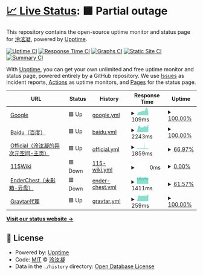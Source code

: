 # [📈 Live Status](https://status.lxnchan.cn): <!--live status--> **🟧 Partial outage**

This repository contains the open-source uptime monitor and status page for [泠泫凝](https://LxnChan.cn), powered by [Upptime](https://github.com/upptime/upptime).

[![Uptime CI](https://github.com/LxnChan/status/workflows/Uptime%20CI/badge.svg)](https://github.com/LxnChan/status/actions?query=workflow%3A%22Uptime+CI%22)
[![Response Time CI](https://github.com/LxnChan/status/workflows/Response%20Time%20CI/badge.svg)](https://github.com/LxnChan/status/actions?query=workflow%3A%22Response+Time+CI%22)
[![Graphs CI](https://github.com/LxnChan/status/workflows/Graphs%20CI/badge.svg)](https://github.com/LxnChan/status/actions?query=workflow%3A%22Graphs+CI%22)
[![Static Site CI](https://github.com/LxnChan/status/workflows/Static%20Site%20CI/badge.svg)](https://github.com/LxnChan/status/actions?query=workflow%3A%22Static+Site+CI%22)
[![Summary CI](https://github.com/LxnChan/status/workflows/Summary%20CI/badge.svg)](https://github.com/LxnChan/status/actions?query=workflow%3A%22Summary+CI%22)

With [Upptime](https://upptime.js.org), you can get your own unlimited and free uptime monitor and status page, powered entirely by a GitHub repository. We use [Issues](https://github.com/LxnChan/status/issues) as incident reports, [Actions](https://github.com/LxnChan/status/actions) as uptime monitors, and [Pages](https://status.lxnchan.cn) for the status page.

<!--start: status pages-->
<!-- This summary is generated by Upptime (https://github.com/upptime/upptime) -->
<!-- Do not edit this manually, your changes will be overwritten -->
<!-- prettier-ignore -->
| URL | Status | History | Response Time | Uptime |
| --- | ------ | ------- | ------------- | ------ |
| <img alt="" src="https://icons.duckduckgo.com/ip3/www.google.com.ico" height="13"> [Google](https://www.google.com) | 🟩 Up | [google.yml](https://github.com/LxnChan/status/commits/HEAD/history/google.yml) | <details><summary><img alt="Response time graph" src="./graphs/google/response-time-week.png" height="20"> 109ms</summary><br><a href="https://status.lxnchan.cn/history/google"><img alt="Response time 104" src="https://img.shields.io/endpoint?url=https%3A%2F%2Fraw.githubusercontent.com%2FLxnChan%2Fstatus%2FHEAD%2Fapi%2Fgoogle%2Fresponse-time.json"></a><br><a href="https://status.lxnchan.cn/history/google"><img alt="24-hour response time 75" src="https://img.shields.io/endpoint?url=https%3A%2F%2Fraw.githubusercontent.com%2FLxnChan%2Fstatus%2FHEAD%2Fapi%2Fgoogle%2Fresponse-time-day.json"></a><br><a href="https://status.lxnchan.cn/history/google"><img alt="7-day response time 109" src="https://img.shields.io/endpoint?url=https%3A%2F%2Fraw.githubusercontent.com%2FLxnChan%2Fstatus%2FHEAD%2Fapi%2Fgoogle%2Fresponse-time-week.json"></a><br><a href="https://status.lxnchan.cn/history/google"><img alt="30-day response time 114" src="https://img.shields.io/endpoint?url=https%3A%2F%2Fraw.githubusercontent.com%2FLxnChan%2Fstatus%2FHEAD%2Fapi%2Fgoogle%2Fresponse-time-month.json"></a><br><a href="https://status.lxnchan.cn/history/google"><img alt="1-year response time 107" src="https://img.shields.io/endpoint?url=https%3A%2F%2Fraw.githubusercontent.com%2FLxnChan%2Fstatus%2FHEAD%2Fapi%2Fgoogle%2Fresponse-time-year.json"></a></details> | <details><summary><a href="https://status.lxnchan.cn/history/google">100.00%</a></summary><a href="https://status.lxnchan.cn/history/google"><img alt="All-time uptime 100.00%" src="https://img.shields.io/endpoint?url=https%3A%2F%2Fraw.githubusercontent.com%2FLxnChan%2Fstatus%2FHEAD%2Fapi%2Fgoogle%2Fuptime.json"></a><br><a href="https://status.lxnchan.cn/history/google"><img alt="24-hour uptime 100.00%" src="https://img.shields.io/endpoint?url=https%3A%2F%2Fraw.githubusercontent.com%2FLxnChan%2Fstatus%2FHEAD%2Fapi%2Fgoogle%2Fuptime-day.json"></a><br><a href="https://status.lxnchan.cn/history/google"><img alt="7-day uptime 100.00%" src="https://img.shields.io/endpoint?url=https%3A%2F%2Fraw.githubusercontent.com%2FLxnChan%2Fstatus%2FHEAD%2Fapi%2Fgoogle%2Fuptime-week.json"></a><br><a href="https://status.lxnchan.cn/history/google"><img alt="30-day uptime 100.00%" src="https://img.shields.io/endpoint?url=https%3A%2F%2Fraw.githubusercontent.com%2FLxnChan%2Fstatus%2FHEAD%2Fapi%2Fgoogle%2Fuptime-month.json"></a><br><a href="https://status.lxnchan.cn/history/google"><img alt="1-year uptime 99.99%" src="https://img.shields.io/endpoint?url=https%3A%2F%2Fraw.githubusercontent.com%2FLxnChan%2Fstatus%2FHEAD%2Fapi%2Fgoogle%2Fuptime-year.json"></a></details>
| <img alt="" src="https://icons.duckduckgo.com/ip3/www.baidu.com.ico" height="13"> [Baidu（百度）](https://www.baidu.com) | 🟩 Up | [baidu.yml](https://github.com/LxnChan/status/commits/HEAD/history/baidu.yml) | <details><summary><img alt="Response time graph" src="./graphs/baidu/response-time-week.png" height="20"> 2243ms</summary><br><a href="https://status.lxnchan.cn/history/baidu"><img alt="Response time 2097" src="https://img.shields.io/endpoint?url=https%3A%2F%2Fraw.githubusercontent.com%2FLxnChan%2Fstatus%2FHEAD%2Fapi%2Fbaidu%2Fresponse-time.json"></a><br><a href="https://status.lxnchan.cn/history/baidu"><img alt="24-hour response time 2917" src="https://img.shields.io/endpoint?url=https%3A%2F%2Fraw.githubusercontent.com%2FLxnChan%2Fstatus%2FHEAD%2Fapi%2Fbaidu%2Fresponse-time-day.json"></a><br><a href="https://status.lxnchan.cn/history/baidu"><img alt="7-day response time 2243" src="https://img.shields.io/endpoint?url=https%3A%2F%2Fraw.githubusercontent.com%2FLxnChan%2Fstatus%2FHEAD%2Fapi%2Fbaidu%2Fresponse-time-week.json"></a><br><a href="https://status.lxnchan.cn/history/baidu"><img alt="30-day response time 2210" src="https://img.shields.io/endpoint?url=https%3A%2F%2Fraw.githubusercontent.com%2FLxnChan%2Fstatus%2FHEAD%2Fapi%2Fbaidu%2Fresponse-time-month.json"></a><br><a href="https://status.lxnchan.cn/history/baidu"><img alt="1-year response time 2110" src="https://img.shields.io/endpoint?url=https%3A%2F%2Fraw.githubusercontent.com%2FLxnChan%2Fstatus%2FHEAD%2Fapi%2Fbaidu%2Fresponse-time-year.json"></a></details> | <details><summary><a href="https://status.lxnchan.cn/history/baidu">100.00%</a></summary><a href="https://status.lxnchan.cn/history/baidu"><img alt="All-time uptime 99.78%" src="https://img.shields.io/endpoint?url=https%3A%2F%2Fraw.githubusercontent.com%2FLxnChan%2Fstatus%2FHEAD%2Fapi%2Fbaidu%2Fuptime.json"></a><br><a href="https://status.lxnchan.cn/history/baidu"><img alt="24-hour uptime 100.00%" src="https://img.shields.io/endpoint?url=https%3A%2F%2Fraw.githubusercontent.com%2FLxnChan%2Fstatus%2FHEAD%2Fapi%2Fbaidu%2Fuptime-day.json"></a><br><a href="https://status.lxnchan.cn/history/baidu"><img alt="7-day uptime 100.00%" src="https://img.shields.io/endpoint?url=https%3A%2F%2Fraw.githubusercontent.com%2FLxnChan%2Fstatus%2FHEAD%2Fapi%2Fbaidu%2Fuptime-week.json"></a><br><a href="https://status.lxnchan.cn/history/baidu"><img alt="30-day uptime 99.02%" src="https://img.shields.io/endpoint?url=https%3A%2F%2Fraw.githubusercontent.com%2FLxnChan%2Fstatus%2FHEAD%2Fapi%2Fbaidu%2Fuptime-month.json"></a><br><a href="https://status.lxnchan.cn/history/baidu"><img alt="1-year uptime 99.85%" src="https://img.shields.io/endpoint?url=https%3A%2F%2Fraw.githubusercontent.com%2FLxnChan%2Fstatus%2FHEAD%2Fapi%2Fbaidu%2Fuptime-year.json"></a></details>
| <img alt="" src="https://icons.duckduckgo.com/ip3/lxnchan.cn.ico" height="13"> [Official（泠泫凝的异次元空间-主页）](https://lxnchan.cn) | 🟩 Up | [official.yml](https://github.com/LxnChan/status/commits/HEAD/history/official.yml) | <details><summary><img alt="Response time graph" src="./graphs/official/response-time-week.png" height="20"> 1859ms</summary><br><a href="https://status.lxnchan.cn/history/official"><img alt="Response time 1826" src="https://img.shields.io/endpoint?url=https%3A%2F%2Fraw.githubusercontent.com%2FLxnChan%2Fstatus%2FHEAD%2Fapi%2Fofficial%2Fresponse-time.json"></a><br><a href="https://status.lxnchan.cn/history/official"><img alt="24-hour response time 1788" src="https://img.shields.io/endpoint?url=https%3A%2F%2Fraw.githubusercontent.com%2FLxnChan%2Fstatus%2FHEAD%2Fapi%2Fofficial%2Fresponse-time-day.json"></a><br><a href="https://status.lxnchan.cn/history/official"><img alt="7-day response time 1859" src="https://img.shields.io/endpoint?url=https%3A%2F%2Fraw.githubusercontent.com%2FLxnChan%2Fstatus%2FHEAD%2Fapi%2Fofficial%2Fresponse-time-week.json"></a><br><a href="https://status.lxnchan.cn/history/official"><img alt="30-day response time 1810" src="https://img.shields.io/endpoint?url=https%3A%2F%2Fraw.githubusercontent.com%2FLxnChan%2Fstatus%2FHEAD%2Fapi%2Fofficial%2Fresponse-time-month.json"></a><br><a href="https://status.lxnchan.cn/history/official"><img alt="1-year response time 1842" src="https://img.shields.io/endpoint?url=https%3A%2F%2Fraw.githubusercontent.com%2FLxnChan%2Fstatus%2FHEAD%2Fapi%2Fofficial%2Fresponse-time-year.json"></a></details> | <details><summary><a href="https://status.lxnchan.cn/history/official">66.97%</a></summary><a href="https://status.lxnchan.cn/history/official"><img alt="All-time uptime 99.56%" src="https://img.shields.io/endpoint?url=https%3A%2F%2Fraw.githubusercontent.com%2FLxnChan%2Fstatus%2FHEAD%2Fapi%2Fofficial%2Fuptime.json"></a><br><a href="https://status.lxnchan.cn/history/official"><img alt="24-hour uptime 63.21%" src="https://img.shields.io/endpoint?url=https%3A%2F%2Fraw.githubusercontent.com%2FLxnChan%2Fstatus%2FHEAD%2Fapi%2Fofficial%2Fuptime-day.json"></a><br><a href="https://status.lxnchan.cn/history/official"><img alt="7-day uptime 66.97%" src="https://img.shields.io/endpoint?url=https%3A%2F%2Fraw.githubusercontent.com%2FLxnChan%2Fstatus%2FHEAD%2Fapi%2Fofficial%2Fuptime-week.json"></a><br><a href="https://status.lxnchan.cn/history/official"><img alt="30-day uptime 91.94%" src="https://img.shields.io/endpoint?url=https%3A%2F%2Fraw.githubusercontent.com%2FLxnChan%2Fstatus%2FHEAD%2Fapi%2Fofficial%2Fuptime-month.json"></a><br><a href="https://status.lxnchan.cn/history/official"><img alt="1-year uptime 99.33%" src="https://img.shields.io/endpoint?url=https%3A%2F%2Fraw.githubusercontent.com%2FLxnChan%2Fstatus%2FHEAD%2Fapi%2Fofficial%2Fuptime-year.json"></a></details>
| <img alt="" src="https://icons.duckduckgo.com/ip3/115.anavi.cn.ico" height="13"> [115Wiki](https://115.anavi.cn) | 🟥 Down | [115-wiki.yml](https://github.com/LxnChan/status/commits/HEAD/history/115-wiki.yml) | <details><summary><img alt="Response time graph" src="./graphs/115-wiki/response-time-week.png" height="20"> 0ms</summary><br><a href="https://status.lxnchan.cn/history/115-wiki"><img alt="Response time 2474" src="https://img.shields.io/endpoint?url=https%3A%2F%2Fraw.githubusercontent.com%2FLxnChan%2Fstatus%2FHEAD%2Fapi%2F115-wiki%2Fresponse-time.json"></a><br><a href="https://status.lxnchan.cn/history/115-wiki"><img alt="24-hour response time 0" src="https://img.shields.io/endpoint?url=https%3A%2F%2Fraw.githubusercontent.com%2FLxnChan%2Fstatus%2FHEAD%2Fapi%2F115-wiki%2Fresponse-time-day.json"></a><br><a href="https://status.lxnchan.cn/history/115-wiki"><img alt="7-day response time 0" src="https://img.shields.io/endpoint?url=https%3A%2F%2Fraw.githubusercontent.com%2FLxnChan%2Fstatus%2FHEAD%2Fapi%2F115-wiki%2Fresponse-time-week.json"></a><br><a href="https://status.lxnchan.cn/history/115-wiki"><img alt="30-day response time 0" src="https://img.shields.io/endpoint?url=https%3A%2F%2Fraw.githubusercontent.com%2FLxnChan%2Fstatus%2FHEAD%2Fapi%2F115-wiki%2Fresponse-time-month.json"></a><br><a href="https://status.lxnchan.cn/history/115-wiki"><img alt="1-year response time 2578" src="https://img.shields.io/endpoint?url=https%3A%2F%2Fraw.githubusercontent.com%2FLxnChan%2Fstatus%2FHEAD%2Fapi%2F115-wiki%2Fresponse-time-year.json"></a></details> | <details><summary><a href="https://status.lxnchan.cn/history/115-wiki">0.00%</a></summary><a href="https://status.lxnchan.cn/history/115-wiki"><img alt="All-time uptime 39.89%" src="https://img.shields.io/endpoint?url=https%3A%2F%2Fraw.githubusercontent.com%2FLxnChan%2Fstatus%2FHEAD%2Fapi%2F115-wiki%2Fuptime.json"></a><br><a href="https://status.lxnchan.cn/history/115-wiki"><img alt="24-hour uptime 0.00%" src="https://img.shields.io/endpoint?url=https%3A%2F%2Fraw.githubusercontent.com%2FLxnChan%2Fstatus%2FHEAD%2Fapi%2F115-wiki%2Fuptime-day.json"></a><br><a href="https://status.lxnchan.cn/history/115-wiki"><img alt="7-day uptime 0.00%" src="https://img.shields.io/endpoint?url=https%3A%2F%2Fraw.githubusercontent.com%2FLxnChan%2Fstatus%2FHEAD%2Fapi%2F115-wiki%2Fuptime-week.json"></a><br><a href="https://status.lxnchan.cn/history/115-wiki"><img alt="30-day uptime 0.00%" src="https://img.shields.io/endpoint?url=https%3A%2F%2Fraw.githubusercontent.com%2FLxnChan%2Fstatus%2FHEAD%2Fapi%2F115-wiki%2Fuptime-month.json"></a><br><a href="https://status.lxnchan.cn/history/115-wiki"><img alt="1-year uptime 11.03%" src="https://img.shields.io/endpoint?url=https%3A%2F%2Fraw.githubusercontent.com%2FLxnChan%2Fstatus%2FHEAD%2Fapi%2F115-wiki%2Fuptime-year.json"></a></details>
| <img alt="" src="https://icons.duckduckgo.com/ip3/enderchest.anavi.cn.ico" height="13"> [EnderChest（末影箱-云盘）](https://enderchest.anavi.cn) | 🟥 Down | [ender-chest.yml](https://github.com/LxnChan/status/commits/HEAD/history/ender-chest.yml) | <details><summary><img alt="Response time graph" src="./graphs/ender-chest/response-time-week.png" height="20"> 1411ms</summary><br><a href="https://status.lxnchan.cn/history/ender-chest"><img alt="Response time 1666" src="https://img.shields.io/endpoint?url=https%3A%2F%2Fraw.githubusercontent.com%2FLxnChan%2Fstatus%2FHEAD%2Fapi%2Fender-chest%2Fresponse-time.json"></a><br><a href="https://status.lxnchan.cn/history/ender-chest"><img alt="24-hour response time 1400" src="https://img.shields.io/endpoint?url=https%3A%2F%2Fraw.githubusercontent.com%2FLxnChan%2Fstatus%2FHEAD%2Fapi%2Fender-chest%2Fresponse-time-day.json"></a><br><a href="https://status.lxnchan.cn/history/ender-chest"><img alt="7-day response time 1411" src="https://img.shields.io/endpoint?url=https%3A%2F%2Fraw.githubusercontent.com%2FLxnChan%2Fstatus%2FHEAD%2Fapi%2Fender-chest%2Fresponse-time-week.json"></a><br><a href="https://status.lxnchan.cn/history/ender-chest"><img alt="30-day response time 1385" src="https://img.shields.io/endpoint?url=https%3A%2F%2Fraw.githubusercontent.com%2FLxnChan%2Fstatus%2FHEAD%2Fapi%2Fender-chest%2Fresponse-time-month.json"></a><br><a href="https://status.lxnchan.cn/history/ender-chest"><img alt="1-year response time 1663" src="https://img.shields.io/endpoint?url=https%3A%2F%2Fraw.githubusercontent.com%2FLxnChan%2Fstatus%2FHEAD%2Fapi%2Fender-chest%2Fresponse-time-year.json"></a></details> | <details><summary><a href="https://status.lxnchan.cn/history/ender-chest">61.57%</a></summary><a href="https://status.lxnchan.cn/history/ender-chest"><img alt="All-time uptime 99.51%" src="https://img.shields.io/endpoint?url=https%3A%2F%2Fraw.githubusercontent.com%2FLxnChan%2Fstatus%2FHEAD%2Fapi%2Fender-chest%2Fuptime.json"></a><br><a href="https://status.lxnchan.cn/history/ender-chest"><img alt="24-hour uptime 51.45%" src="https://img.shields.io/endpoint?url=https%3A%2F%2Fraw.githubusercontent.com%2FLxnChan%2Fstatus%2FHEAD%2Fapi%2Fender-chest%2Fuptime-day.json"></a><br><a href="https://status.lxnchan.cn/history/ender-chest"><img alt="7-day uptime 61.57%" src="https://img.shields.io/endpoint?url=https%3A%2F%2Fraw.githubusercontent.com%2FLxnChan%2Fstatus%2FHEAD%2Fapi%2Fender-chest%2Fuptime-week.json"></a><br><a href="https://status.lxnchan.cn/history/ender-chest"><img alt="30-day uptime 91.16%" src="https://img.shields.io/endpoint?url=https%3A%2F%2Fraw.githubusercontent.com%2FLxnChan%2Fstatus%2FHEAD%2Fapi%2Fender-chest%2Fuptime-month.json"></a><br><a href="https://status.lxnchan.cn/history/ender-chest"><img alt="1-year uptime 99.26%" src="https://img.shields.io/endpoint?url=https%3A%2F%2Fraw.githubusercontent.com%2FLxnChan%2Fstatus%2FHEAD%2Fapi%2Fender-chest%2Fuptime-year.json"></a></details>
| <img alt="" src="https://icons.duckduckgo.com/ip3/gravatar.arlxn.top.ico" height="13"> [Gravtar代理](https://gravatar.arlxn.top) | 🟩 Up | [gravtar.yml](https://github.com/LxnChan/status/commits/HEAD/history/gravtar.yml) | <details><summary><img alt="Response time graph" src="./graphs/gravtar/response-time-week.png" height="20"> 259ms</summary><br><a href="https://status.lxnchan.cn/history/gravtar"><img alt="Response time 282" src="https://img.shields.io/endpoint?url=https%3A%2F%2Fraw.githubusercontent.com%2FLxnChan%2Fstatus%2FHEAD%2Fapi%2Fgravtar%2Fresponse-time.json"></a><br><a href="https://status.lxnchan.cn/history/gravtar"><img alt="24-hour response time 305" src="https://img.shields.io/endpoint?url=https%3A%2F%2Fraw.githubusercontent.com%2FLxnChan%2Fstatus%2FHEAD%2Fapi%2Fgravtar%2Fresponse-time-day.json"></a><br><a href="https://status.lxnchan.cn/history/gravtar"><img alt="7-day response time 259" src="https://img.shields.io/endpoint?url=https%3A%2F%2Fraw.githubusercontent.com%2FLxnChan%2Fstatus%2FHEAD%2Fapi%2Fgravtar%2Fresponse-time-week.json"></a><br><a href="https://status.lxnchan.cn/history/gravtar"><img alt="30-day response time 267" src="https://img.shields.io/endpoint?url=https%3A%2F%2Fraw.githubusercontent.com%2FLxnChan%2Fstatus%2FHEAD%2Fapi%2Fgravtar%2Fresponse-time-month.json"></a><br><a href="https://status.lxnchan.cn/history/gravtar"><img alt="1-year response time 276" src="https://img.shields.io/endpoint?url=https%3A%2F%2Fraw.githubusercontent.com%2FLxnChan%2Fstatus%2FHEAD%2Fapi%2Fgravtar%2Fresponse-time-year.json"></a></details> | <details><summary><a href="https://status.lxnchan.cn/history/gravtar">100.00%</a></summary><a href="https://status.lxnchan.cn/history/gravtar"><img alt="All-time uptime 100.00%" src="https://img.shields.io/endpoint?url=https%3A%2F%2Fraw.githubusercontent.com%2FLxnChan%2Fstatus%2FHEAD%2Fapi%2Fgravtar%2Fuptime.json"></a><br><a href="https://status.lxnchan.cn/history/gravtar"><img alt="24-hour uptime 100.00%" src="https://img.shields.io/endpoint?url=https%3A%2F%2Fraw.githubusercontent.com%2FLxnChan%2Fstatus%2FHEAD%2Fapi%2Fgravtar%2Fuptime-day.json"></a><br><a href="https://status.lxnchan.cn/history/gravtar"><img alt="7-day uptime 100.00%" src="https://img.shields.io/endpoint?url=https%3A%2F%2Fraw.githubusercontent.com%2FLxnChan%2Fstatus%2FHEAD%2Fapi%2Fgravtar%2Fuptime-week.json"></a><br><a href="https://status.lxnchan.cn/history/gravtar"><img alt="30-day uptime 100.00%" src="https://img.shields.io/endpoint?url=https%3A%2F%2Fraw.githubusercontent.com%2FLxnChan%2Fstatus%2FHEAD%2Fapi%2Fgravtar%2Fuptime-month.json"></a><br><a href="https://status.lxnchan.cn/history/gravtar"><img alt="1-year uptime 100.00%" src="https://img.shields.io/endpoint?url=https%3A%2F%2Fraw.githubusercontent.com%2FLxnChan%2Fstatus%2FHEAD%2Fapi%2Fgravtar%2Fuptime-year.json"></a></details>

<!--end: status pages-->

[**Visit our status website →**](https://status.lxnchan.cn)

## 📄 License

- Powered by: [Upptime](https://github.com/upptime/upptime)
- Code: [MIT](./LICENSE) © [泠泫凝](https://LxnChan.cn)
- Data in the `./history` directory: [Open Database License](https://opendatacommons.org/licenses/odbl/1-0/)
